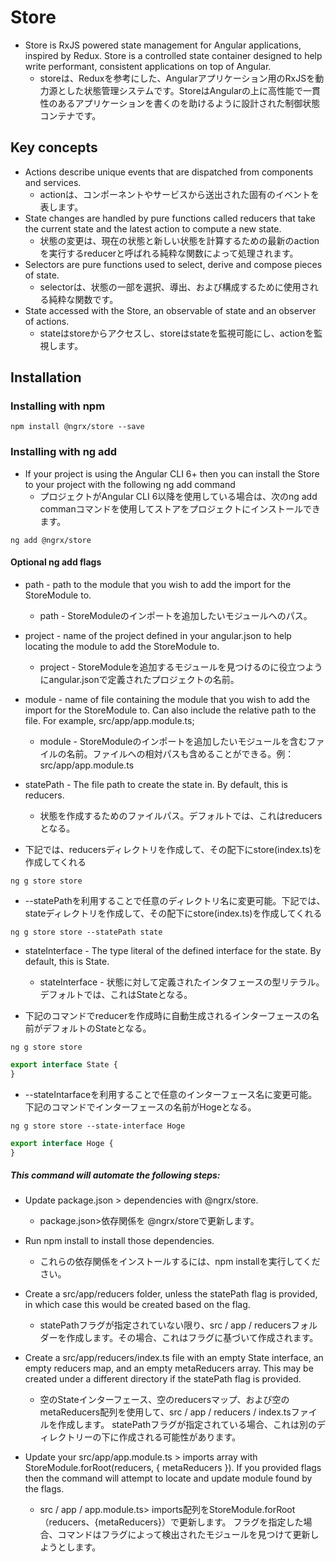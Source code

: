 # Store

- Store is RxJS powered state management for Angular applications, inspired by Redux. Store is a controlled state container designed to help write performant, consistent applications on top of Angular.
  - storeは、Reduxを参考にした、Angularアプリケーション用のRxJSを動力源とした状態管理システムです。StoreはAngularの上に高性能で一貫性のあるアプリケーションを書くのを助けるように設計された制御状態コンテナです。

## Key concepts
- Actions describe unique events that are dispatched from components and services.
  - actionは、コンポーネントやサービスから送出された固有のイベントを表します。
- State changes are handled by pure functions called reducers that take the current state and the latest action to compute a new state.
  - 状態の変更は、現在の状態と新しい状態を計算するための最新のactionを実行するreducerと呼ばれる純粋な関数によって処理されます。
- Selectors are pure functions used to select, derive and compose pieces of state.
  - selectorは、状態の一部を選択、導出、および構成するために使用される純粋な関数です。
- State accessed with the Store, an observable of state and an observer of actions.
  - stateはstoreからアクセスし、storeはstateを監視可能にし、actionを監視します。

## Installation
### Installing with npm
```npm
npm install @ngrx/store --save
```

### Installing with ng add
- If your project is using the Angular CLI 6+ then you can install the Store to your project with the following ng add command
  - プロジェクトがAngular CLI 6以降を使用している場合は、次のng add commanコマンドを使用してストアをプロジェクトにインストールできます。
```ng
ng add @ngrx/store
```

#### Optional ng add flags
- path - path to the module that you wish to add the import for the StoreModule to.
  - path  -  StoreModuleのインポートを追加したいモジュールへのパス。
- project - name of the project defined in your angular.json to help locating the module to add the StoreModule to.
  - project  -  StoreModuleを追加するモジュールを見つけるのに役立つようにangular.jsonで定義されたプロジェクトの名前。
- module - name of file containing the module that you wish to add the import for the StoreModule to. Can also include the relative path to the file. For example, src/app/app.module.ts;
  - module  -  StoreModuleのインポートを追加したいモジュールを含むファイルの名前。ファイルへの相対パスも含めることができる。例：src/app/app.module.ts

- statePath - The file path to create the state in. By default, this is reducers.
  - 状態を作成するためのファイルパス。デフォルトでは、これはreducersとなる。

- 下記では、reducersディレクトリを作成して、その配下にstore(index.ts)を作成してくれる
```
ng g store store
```

- --statePathを利用することで任意のディレクトリ名に変更可能。下記では、stateディレクトリを作成して、その配下にstore(index.ts)を作成してくれる
```
ng g store store --statePath state
```

- stateInterface - The type literal of the defined interface for the state. By default, this is State.
  - stateInterface  - 状態に対して定義されたインタフェースの型リテラル。デフォルトでは、これはStateとなる。

- 下記のコマンドでreducerを作成時に自動生成されるインターフェースの名前がデフォルトのStateとなる。
```
ng g store store
```
```ts
export interface State {
}
```

- --stateIntarfaceを利用することで任意のインターフェース名に変更可能。下記のコマンドでインターフェースの名前がHogeとなる。
```
ng g store store --state-interface Hoge
```
```ts
export interface Hoge {
}
```

##### This command will automate the following steps:
- Update package.json > dependencies with @ngrx/store.
  - package.json>依存関係を @ngrx/storeで更新します。

- Run npm install to install those dependencies.
  - これらの依存関係をインストールするには、npm installを実行してください。

- Create a src/app/reducers folder, unless the statePath flag is provided, in which case this would be created based on the flag.
  - statePathフラグが指定されていない限り、src / app / reducersフォルダーを作成します。その場合、これはフラグに基づいて作成されます。

- Create a src/app/reducers/index.ts file with an empty State interface, an empty reducers map, and an empty metaReducers array. This may be created under a different directory if the statePath flag is provided.
  - 空のStateインターフェース、空のreducersマップ、および空のmetaReducers配列を使用して、src / app / reducers / index.tsファイルを作成します。 statePathフラグが指定されている場合、これは別のディレクトリーの下に作成される可能性があります。

- Update your src/app/app.module.ts > imports array with StoreModule.forRoot(reducers, { metaReducers }). If you provided flags then the command will attempt to locate and update module found by the flags.
  - src / app / app.module.ts> imports配列をStoreModule.forRoot（reducers、{metaReducers}）で更新します。 フラグを指定した場合、コマンドはフラグによって検出されたモジュールを見つけて更新しようとします。
  